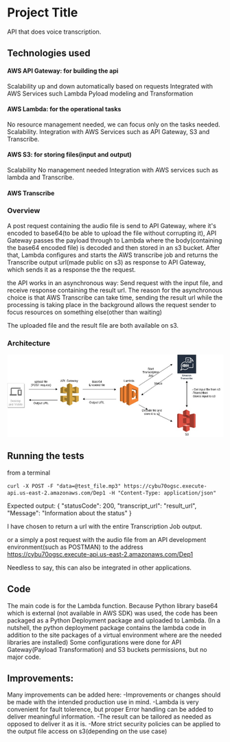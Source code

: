 # Project Title

API that does voice transcription.

## Technologies used

#### AWS API Gateway: for building the api
Scalability up and down automatically based on requests
Integrated with AWS Services such Lambda 
Pyload modeling and Transformation

#### AWS Lambda: for the operational tasks
No resource management needed, we can focus only on the tasks needed.
Scalability.
Integration with AWS Services such as API Gateway, S3 and Transcribe.
#### AWS S3: for storing files(input and output) 
Scalability
No management needed
Integration with AWS services such as lambda and Transcribe.
#### AWS Transcribe

### Overview

A post request containing the audio file is send to API Gateway, where it's encoded to base64(to be able to upload the file without corrupting it), API Gateway passes the payload through to Lambda where the body(containing the base64 encoded file) is decoded and then stored in an s3 bucket. After that, Lambda configures and starts the AWS transcribe job and returns the Transcribe output url(made public on s3) as response to API Gateway, which sends it as a response the the request. 


the API works in an asynchronous way:
Send request with the input file, and receive response containing the result url.
The reason for the asynchronous choice is that AWS Transcribe can take time, sending the result url while the processing is taking place in the background allows the request sender to focus resources on something else(other than waiting)

The uploaded file and the result file are both available on s3.

### Architecture

![alt text](Architecture.jpg)

## Running the tests

from a terminal 
```
curl -X POST -F "data=@test_file.mp3" https://cybu70ogsc.execute-api.us-east-2.amazonaws.com/Dep1 -H "Content-Type: application/json"
```
Expected output:
{
 "statusCode": 200, 
 "transcript_url": "result_url", 
 "Message": "Information about the status"
}

I have chosen to return a url with the entire Transcription Job output.

or a simply a post request with the audio file from an API development environment(such as POSTMAN) to the address https://cybu70ogsc.execute-api.us-east-2.amazonaws.com/Dep1

Needless to say, this can also be integrated in other applications.

## Code
The main code is for the Lambda function.
Because Python library base64 which is external (not available in AWS SDK) was used, the code has been packaged as a Python Deployment package and uploaded to Lambda.
(In a nutshell, the python deployment package contains the lambda code in addition to the site packages of a virtual environment where are the needed libraries are installed) 
Some configurations were done for API Gateway(Payload Transformation) and S3 buckets permissions, but no major code.

## Improvements:
Many improvements can be added here:
-Improvements or changes should be made with the intended production use in mind.
-Lambda is very convenient for fault tolerence, but proper Error handling can be added to deliver meaningful information.
-The result can be tailored as needed as opposed to deliver it as it is.
-More strict security policies can be applied to the output file access on s3(depending on the use case)

